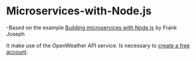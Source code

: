 # Microservices-with-Node.js

-Based on the example <a href="https://blog.logrocket.com/building-microservices-node-js/">Building microservices with Node.js</a> by Frank Joseph

It make use of the OpenWeather API service. Is necessary to <a href="https://openweathermap.org/">create a free account</a>.